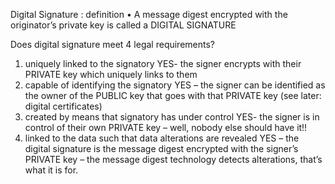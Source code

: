 Digital Signature : definition
• A message digest encrypted with the originator’s private key is called a DIGITAL SIGNATURE

Does digital signature meet 4 legal requirements?
1. uniquely linked to the signatory
YES- the signer encrypts with their PRIVATE key which uniquely
links to them
2. capable of identifying the signatory
YES – the signer can be identified as the owner of the PUBLIC key
that goes with that PRIVATE key (see later: digital certificates)
3. created by means that signatory has under control
YES- the signer is in control of their own PRIVATE key – well,
nobody else should have it!!
4. linked to the data such that data alterations are revealed
YES – the digital signature is the message digest encrypted with the
signer’s PRIVATE key – the message digest technology detects
alterations, that’s what it is for.
